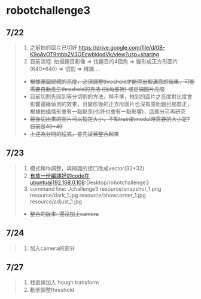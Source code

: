 # robotchallenge3

## 7/22
> 1. 之前拍的圖片已切好
> <https://drive.google.com/file/d/0B-K9oAvOT9mbb2V3OEcwbklodVk/view?usp=sharing>
> 2. 目前流程: 拍攝題目影像 => 找題目的4個角 => 變形成正方形圖片(640*640) => 切割 => 辨識....
> + ~~根據原圖總體的亮度，必須調整threshold才能得出較滿意的結果，可能需要自動產生threshold的方法 (找角那裡) 或是調圖片亮度~~
> + 目前切割先回到等分切割的方法，稍不準，拍到的圖片之亮度對比度會影響邊緣偵測的效果，且變形後的正方形圖片也沒有原始題目那麼正，根據拍攝情形會有一點點歪(也許也會有一點影響)，這部分可再研究
> + ~~最後切出來的圖片可以指定大小，不知train新model時需要的大小是?目前是40*40~~
> + ~~上述為分開的程式，會先試著整合起來~~

## 7/23
> 1. 模式稍作調整，與辨識的接口改成vector<Mat>(32*32)
> 2. 有放一份編譯好的code在ubuntu@192.168.0.108:Desktop/robotchallenge3
> 3. command line: ./challenge3 resource/snapshot_1.png resource/dark_1.jpg resource/showcorner_1.jpg resource/adjust_1.jpg
> + ~~整合的版本: 還沒加上camera~~

## 7/24
> 1. 加入camera的部分

## 7/27
> 1. 找直線加入 hough transform
> 2. 動態調整threshold